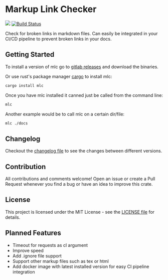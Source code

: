 # Markup Link Checker

[![](http://meritbadge.herokuapp.com/mlc)](https://crates.io/crates/mlc)
[![Build Status](https://gitlab.com/becheran/mlc_ci/badges/master/pipeline.svg)](https://gitlab.com/becheran/mlc_ci/pipelines)

Check for broken links in markdown files. Can easily be integrated in your CI/CD pipeline to prevent broken links in your docs.

## Getting Started

To install a version of mlc go to [gitlab releases](https://gitlab.com/becheran/mlc/-/releases) and download the binaries.

Or use rust's package manager [cargo](https://doc.rust-lang.org/cargo/) to install mlc:

``` bash
cargo install mlc
```

Once you have mlc installed it canned just be called from the command line:

``` bash
mlc
```

Another example would be to call mlc on a certain dir/file:

``` bash
mlc ./docs
```

## Changelog

Checkout the [changelog file](https://github.com/becheran/mlc/blob/master/CHANGELOG.md) to see the changes between different versions.

## Contribution

All contributions and comments welcome! Open an issue or create a Pull Request whenever you find a bug or have an idea to improve this crate.

## License

This project is licensed under the MIT License - see the [LICENSE file](https://github.com/becheran/mlc/blob/master/LICENSE) for details.

## Planned Features

- Timeout for requests as cl argument
- Improve speed
- Add .ignore file support
- Support other markup files such as tex or html
- Add docker image with latest installed version for easy CI pipeline integration
